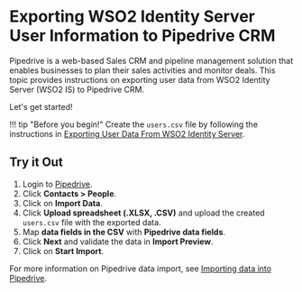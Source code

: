 # Exporting WSO2 Identity Server User Information to Pipedrive CRM

Pipedrive is a web-based Sales CRM and pipeline management solution that enables businesses to plan their sales 
activities and monitor deals. This topic provides instructions on exporting user data from WSO2 Identity Server (WSO2 IS) to Pipedrive CRM. 

Let's get started!

!!! tip "Before you begin!"
    Create the `users.csv` file by following the instructions in 
    [Exporting User Data From WSO2 Identity Server]({{base_path}}/guides/users/sync-user-accounts/sync-account-overview).
    
## Try it Out

1. Login to [Pipedrive](http://www.pipedrive.com/).
2. Click **Contacts > People**.
3. Click on **Import Data**.
4. Click **Upload spreadsheet (.XLSX, .CSV)** and upload the created `users.csv` file with the exported data.
5. Map **data fields in the CSV** with **Pipedrive data fields**.
6. Click **Next** and validate the data in **Import Preview**.
7. Click on **Start Import**.

For more information on Pipedrive data import, see [Importing data into Pipedrive](https://support.pipedrive.com/en/article/importing-data-into-pipedrive-with-spreadsheets).
